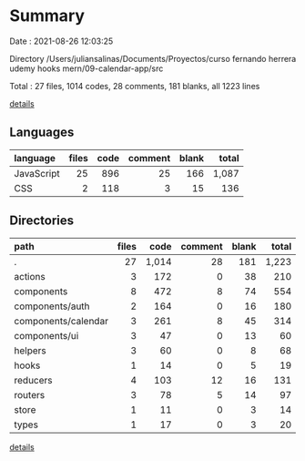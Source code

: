 # Summary

Date : 2021-08-26 12:03:25

Directory /Users/juliansalinas/Documents/Proyectos/curso fernando herrera udemy hooks mern/09-calendar-app/src

Total : 27 files,  1014 codes, 28 comments, 181 blanks, all 1223 lines

[details](details.md)

## Languages
| language | files | code | comment | blank | total |
| :--- | ---: | ---: | ---: | ---: | ---: |
| JavaScript | 25 | 896 | 25 | 166 | 1,087 |
| CSS | 2 | 118 | 3 | 15 | 136 |

## Directories
| path | files | code | comment | blank | total |
| :--- | ---: | ---: | ---: | ---: | ---: |
| . | 27 | 1,014 | 28 | 181 | 1,223 |
| actions | 3 | 172 | 0 | 38 | 210 |
| components | 8 | 472 | 8 | 74 | 554 |
| components/auth | 2 | 164 | 0 | 16 | 180 |
| components/calendar | 3 | 261 | 8 | 45 | 314 |
| components/ui | 3 | 47 | 0 | 13 | 60 |
| helpers | 3 | 60 | 0 | 8 | 68 |
| hooks | 1 | 14 | 0 | 5 | 19 |
| reducers | 4 | 103 | 12 | 16 | 131 |
| routers | 3 | 78 | 5 | 14 | 97 |
| store | 1 | 11 | 0 | 3 | 14 |
| types | 1 | 17 | 0 | 3 | 20 |

[details](details.md)